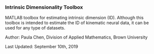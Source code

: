 ### Intrinsic Dimensionality Toolbox

MATLAB toolbox for estimating intrinsic dimension (ID). Although this toolbox is intended to estimate the ID of kinematic neural data, it can be used for any type of datasets.

Author: Paula Chen, Division of Applied Mathematics, Brown University

Last Updated: September 10th, 2019
